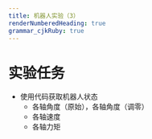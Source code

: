 ```yaml
---
title: 机器人实验（3）
renderNumberedHeading: true
grammar_cjkRuby: true
---
```


# 实验任务
- 使用代码获取机器人状态
	- 各轴角度（原始），各轴角度（调零）
	- 各轴速度
	- 各轴力矩
